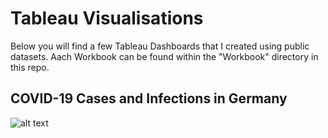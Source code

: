 # Tableau Visualisations
Below you will find a few Tableau Dashboards that I created using public datasets. Aach Workbook can be found within the "Workbook" directory in this repo.


## COVID-19 Cases and Infections in Germany

![alt text](https://github.com/FerrisStorke/Tableau_Visualisations/blob/main/Tableau%20Workbooks/COVID_Germany.png?raw=true)

